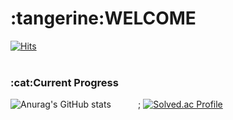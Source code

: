 <h1>:tangerine:WELCOME</h1>

[![Hits](https://hits.seeyoufarm.com/api/count/incr/badge.svg?url=https%3A%2F%2Fgithub.com%2Fju0718%2FProblem_solving_Backjoon.git&count_bg=%23EF57F9&title_bg=%237501A0&icon=&icon_color=%23E7E7E7&title=hits&edge_flat=false)](https://hits.seeyoufarm.com)
<br>
<br>

<h3>:cat:Current Progress</h3>

![Anurag's GitHub stats](https://github-readme-stats.vercel.app/api?username=ju0718&show_icons=true&theme=ambient_gradient) &nbsp;&nbsp;&nbsp;&nbsp;&nbsp;&nbsp;&nbsp;&nbsp;&nbsp;&nbsp;; [![Solved.ac Profile](http://mazassumnida.wtf/api/v2/generate_badge?boj=chaeju0718)](https://solved.ac/chaeju0718/)
